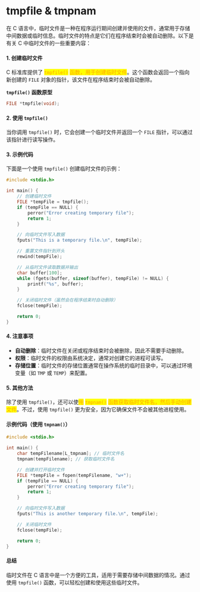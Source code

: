 # tmpfile & tmpnam

在 C 语言中，临时文件是一种在程序运行期间创建并使用的文件，通常用于存储中间数据或临时信息。临时文件的特点是它们在程序结束时会被自动删除。以下是有关 C 中临时文件的一些重要内容：

#### 1. 创建临时文件

C 标准库提供了 <mark style="color:orange;">`tmpfile()`</mark> <mark style="color:orange;"></mark><mark style="color:orange;">函数，用于创建临时文件</mark>。这个函数会返回一个指向新创建的 `FILE` 对象的指针，该文件在程序结束时会被自动删除。

**`tmpfile()` 函数原型**

```c
FILE *tmpfile(void);
```

#### 2. 使用 `tmpfile()`

当你调用 `tmpfile()` 时，它会创建一个临时文件并返回一个 `FILE` 指针，可以通过该指针进行读写操作。

#### 3. 示例代码

下面是一个使用 `tmpfile()` 创建临时文件的示例：

```c
#include <stdio.h>

int main() {
    // 创建临时文件
    FILE *tempFile = tmpfile();
    if (tempFile == NULL) {
        perror("Error creating temporary file");
        return 1;
    }

    // 向临时文件写入数据
    fputs("This is a temporary file.\n", tempFile);

    // 重置文件指针到开头
    rewind(tempFile);

    // 从临时文件读取数据并输出
    char buffer[100];
    while (fgets(buffer, sizeof(buffer), tempFile) != NULL) {
        printf("%s", buffer);
    }

    // 关闭临时文件（虽然会在程序结束时自动删除）
    fclose(tempFile);

    return 0;
}
```

#### 4. 注意事项

* **自动删除**：临时文件在关闭或程序结束时会被删除，因此不需要手动删除。
* **权限**：临时文件的权限由系统决定，通常对创建它的进程可读写。
* **存储位置**：临时文件的存储位置通常在操作系统的临时目录中，可以通过环境变量（如 `TMP` 或 `TEMP`）来配置。

#### 5. 其他方法

除了使用 `tmpfile()`，还可以使<mark style="color:orange;">用</mark> <mark style="color:orange;"></mark><mark style="color:orange;">`tmpnam()`</mark> <mark style="color:orange;"></mark><mark style="color:orange;">函数获取临时文件名，然后手动创建文件</mark>。不过，使用 `tmpfile()` 更为安全，因为它确保文件不会被其他进程使用。

#### 示例代码（使用 `tmpnam()`）

```c
#include <stdio.h>

int main() {
    char tempFilename[L_tmpnam]; // 临时文件名
    tmpnam(tempFilename); // 获取临时文件名

    // 创建并打开临时文件
    FILE *tempFile = fopen(tempFilename, "w+");
    if (tempFile == NULL) {
        perror("Error creating temporary file");
        return 1;
    }

    // 向临时文件写入数据
    fputs("This is another temporary file.\n", tempFile);

    // 关闭临时文件
    fclose(tempFile);

    return 0;
}
```

#### 总结

临时文件在 C 语言中是一个方便的工具，适用于需要存储中间数据的情况。通过使用 `tmpfile()` 函数，可以轻松创建和使用这些临时文件。

